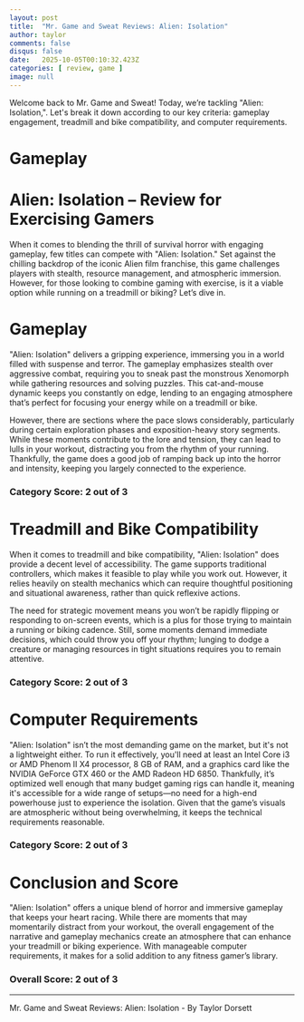 ```yaml
---
layout: post
title:  "Mr. Game and Sweat Reviews: Alien: Isolation"
author: taylor
comments: false
disqus: false
date:   2025-10-05T00:10:32.423Z
categories: [ review, game ]
image: null
---
```


Welcome back to Mr. Game and Sweat! Today, we’re tackling "Alien: Isolation,". Let's break it down according to our key criteria: gameplay engagement, treadmill and bike compatibility, and computer requirements.

# Gameplay

# Alien: Isolation – Review for Exercising Gamers

When it comes to blending the thrill of survival horror with engaging gameplay, few titles can compete with "Alien: Isolation." Set against the chilling backdrop of the iconic Alien film franchise, this game challenges players with stealth, resource management, and atmospheric immersion. However, for those looking to combine gaming with exercise, is it a viable option while running on a treadmill or biking? Let’s dive in.

# Gameplay  

"Alien: Isolation" delivers a gripping experience, immersing you in a world filled with suspense and terror. The gameplay emphasizes stealth over aggressive combat, requiring you to sneak past the monstrous Xenomorph while gathering resources and solving puzzles. This cat-and-mouse dynamic keeps you constantly on edge, lending to an engaging atmosphere that’s perfect for focusing your energy while on a treadmill or bike. 

However, there are sections where the pace slows considerably, particularly during certain exploration phases and exposition-heavy story segments. While these moments contribute to the lore and tension, they can lead to lulls in your workout, distracting you from the rhythm of your running. Thankfully, the game does a good job of ramping back up into the horror and intensity, keeping you largely connected to the experience. 

### Category Score: 2 out of 3

# Treadmill and Bike Compatibility  

When it comes to treadmill and bike compatibility, "Alien: Isolation" does provide a decent level of accessibility. The game supports traditional controllers, which makes it feasible to play while you work out. However, it relies heavily on stealth mechanics which can require thoughtful positioning and situational awareness, rather than quick reflexive actions. 

The need for strategic movement means you won’t be rapidly flipping or responding to on-screen events, which is a plus for those trying to maintain a running or biking cadence. Still, some moments demand immediate decisions, which could throw you off your rhythm; lunging to dodge a creature or managing resources in tight situations requires you to remain attentive.  

### Category Score: 2 out of 3

# Computer Requirements  

"Alien: Isolation" isn’t the most demanding game on the market, but it's not a lightweight either. To run it effectively, you'll need at least an Intel Core i3 or AMD Phenom II X4 processor, 8 GB of RAM, and a graphics card like the NVIDIA GeForce GTX 460 or the AMD Radeon HD 6850. Thankfully, it’s optimized well enough that many budget gaming rigs can handle it, meaning it's accessible for a wide range of setups—no need for a high-end powerhouse just to experience the isolation. Given that the game’s visuals are atmospheric without being overwhelming, it keeps the technical requirements reasonable.

### Category Score: 2 out of 3

# Conclusion and Score  

"Alien: Isolation" offers a unique blend of horror and immersive gameplay that keeps your heart racing. While there are moments that may momentarily distract from your workout, the overall engagement of the narrative and gameplay mechanics create an atmosphere that can enhance your treadmill or biking experience. With manageable computer requirements, it makes for a solid addition to any fitness gamer’s library.

### Overall Score: 2 out of 3

---

Mr. Game and Sweat Reviews: Alien: Isolation - By Taylor Dorsett
